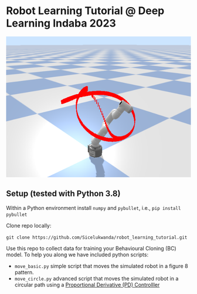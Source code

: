 # Robot Learning Tutorial @ Deep Learning Indaba 2023

![](data/cobot.png)
## Setup (tested with Python 3.8)
Within a Python environment install `numpy` and `pybullet`, i.e., `pip install pybullet`

Clone repo locally:

`git clone https://github.com/Sicelukwanda/robot_learning_tutorial.git`

Use this repo to collect data for training your Behavioural Cloning (BC) model. To help you along we have included python scripts:

- `move_basic.py` simple script that moves the simulated robot in a figure 8 pattern.
- `move_circle.py` advanced script that moves the simulated robot in a circular path using a [Proportional Derivative (PD) Controlller](https://en.wikipedia.org/wiki/Proportional%E2%80%93integral%E2%80%93derivative_controller)
